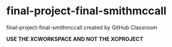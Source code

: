 # final-project-final-smithmccall
final-project-final-smithmccall created by GitHub Classroom

__USE THE XCWORKSPACE AND NOT THE XCPROJECT__

